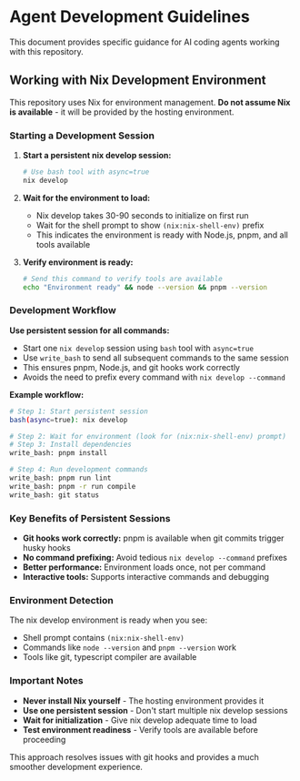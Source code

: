# Agent Development Guidelines

This document provides specific guidance for AI coding agents working with this repository.

## Working with Nix Development Environment

This repository uses Nix for environment management. **Do not assume Nix is available** - it will be provided by the hosting environment.

### Starting a Development Session

1. **Start a persistent nix develop session:**
   ```bash
   # Use bash tool with async=true
   nix develop
   ```

2. **Wait for the environment to load:**
   - Nix develop takes 30-90 seconds to initialize on first run
   - Wait for the shell prompt to show `(nix:nix-shell-env)` prefix
   - This indicates the environment is ready with Node.js, pnpm, and all tools available

3. **Verify environment is ready:**
   ```bash
   # Send this command to verify tools are available
   echo "Environment ready" && node --version && pnpm --version
   ```

### Development Workflow

**Use persistent session for all commands:**
- Start one `nix develop` session using `bash` tool with `async=true`
- Use `write_bash` to send all subsequent commands to the same session
- This ensures pnpm, Node.js, and git hooks work correctly
- Avoids the need to prefix every command with `nix develop --command`

**Example workflow:**
```bash
# Step 1: Start persistent session
bash(async=true): nix develop

# Step 2: Wait for environment (look for (nix:nix-shell-env) prompt)
# Step 3: Install dependencies
write_bash: pnpm install

# Step 4: Run development commands
write_bash: pnpm run lint
write_bash: pnpm -r run compile
write_bash: git status
```

### Key Benefits of Persistent Sessions

- **Git hooks work correctly:** pnpm is available when git commits trigger husky hooks
- **No command prefixing:** Avoid tedious `nix develop --command` prefixes
- **Better performance:** Environment loads once, not per command
- **Interactive tools:** Supports interactive commands and debugging

### Environment Detection

The nix develop environment is ready when you see:
- Shell prompt contains `(nix:nix-shell-env)`
- Commands like `node --version` and `pnpm --version` work
- Tools like git, typescript compiler are available

### Important Notes

- **Never install Nix yourself** - The hosting environment provides it
- **Use one persistent session** - Don't start multiple nix develop sessions
- **Wait for initialization** - Give nix develop adequate time to load
- **Test environment readiness** - Verify tools are available before proceeding

This approach resolves issues with git hooks and provides a much smoother development experience.